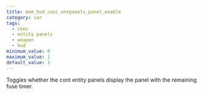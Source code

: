 ```yaml
---
title: mom_hud_conc_entpanels_panel_enable
category: var
tags:
  - conc
  - entity panels
  - weapon
  - hud
minimum_value: 0
maximum_value: 1
default_value: 1
---
```


Toggles whether the cont entity panels display the panel with the remaining fuse timer.
